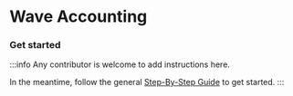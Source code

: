 # Wave Accounting

### Get started

:::info
Any contributor is welcome to add instructions here. 

In the meantime, follow the general [Step-By-Step Guide](../reference/guide.md) to get started. 
:::